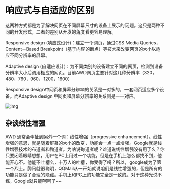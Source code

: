# 响应式与自适应的区别

这两种方式都是为了解决网页在不同屏幕尺寸的设备上展示的问题。这只是两种不同的开发形式，二者的差别从开发的角度看更容易理解。



Responsive design (响应式设计)：建立一个网页，通过CSS Media Queries，Content－Based Breakpoint（基于内容的断点）等技术来改变网页的大小以适应不同分辨率的屏幕。



Adaptive design (自适应设计)：为不同类别的设备建立不同的网页，检测到设备分辨率大小后调用相应的网页。目前AWD网页主要针对这几种分辨率（320，480，760，960，1200，1600）



Responsive design中网页和屏幕分辨率的关系是一对多的，一套网页适应多个设备。而Adaptive design 中网页和屏幕分辨率的关系则是一一对应。

![img](https://pic2.zhimg.com/80/21b19020b573ccdc38c13227f50f33b0_720w.jpg)

## 杂谈线性增强

AWD 通常会牵扯到另外一个词：线性增强（progressive enhancement）。线性增强的意思，就是随着屏幕的大小的改变，功能会一点一点增强。Google就是线性增强技术的布道者和殉道者。为啥说殉道者呢？难道说线性增强没有用了么？你只要闭着眼睛想想，用户在PC上用过一个功能，但是在手机上怎么都找不到，他能开心不。他能不吐槽么，十万人的吐槽，你受得了吗？所以，google成为了第一个烈士。腾讯就很聪明，QQMail从一开始就说咱们是线性增强的，但是所有的功能只是做了合理的隐藏。手机上和PC上的功能完全是一致的。对于这种光说不练，Google就只能呵呵了~~